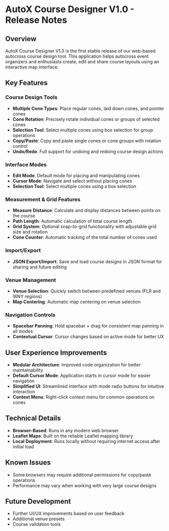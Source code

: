 # AutoX Course Designer V1.0 - Release Notes

## Overview
AutoX Course Designer V1.0 is the first stable release of our web-based autocross course design tool. This application helps autocross event organizers and enthusiasts create, edit and share course layouts using an interactive map interface.

## Key Features

### Course Design Tools
- **Multiple Cone Types**: Place regular cones, laid down cones, and pointer cones
- **Cone Rotation**: Precisely rotate individual cones or groups of selected cones
- **Selection Tool**: Select multiple cones using box selection for group operations
- **Copy/Paste**: Copy and paste single cones or cone groups with rotation control
- **Undo/Redo**: Full support for undoing and redoing course design actions

### Interface Modes
- **Edit Mode**: Default mode for placing and manipulating cones
- **Cursor Mode**: Navigate and select without placing cones
- **Selection Tool**: Select multiple cones using a box selection

### Measurement & Grid Features
- **Measure Distance**: Calculate and display distances between points on the course
- **Path Length**: Automatic calculation of total course length
- **Grid System**: Optional snap-to-grid functionality with adjustable grid size and rotation
- **Cone Counter**: Automatic tracking of the total number of cones used

### Import/Export
- **JSON Export/Import**: Save and load course designs in JSON format for sharing and future editing

### Venue Management
- **Venue Selection**: Quickly switch between predefined venues (FLR and WNY regions)
- **Map Centering**: Automatic map centering on venue selection

### Navigation Controls
- **Spacebar Panning**: Hold spacebar + drag for consistent map panning in all modes
- **Contextual Cursor**: Cursor changes based on active mode for better UX

## User Experience Improvements
- **Modular Architecture**: Improved code organization for better maintainability
- **Default Cursor Mode**: Application starts in cursor mode for easier navigation
- **Simplified UI**: Streamlined interface with mode radio buttons for intuitive interaction
- **Context Menu**: Right-click context menu for common operations on cones

## Technical Details
- **Browser-Based**: Runs in any modern web browser
- **Leaflet Maps**: Built on the reliable Leaflet mapping library
- **Local Deployment**: Runs locally without requiring internet access after initial load

## Known Issues
- Some browsers may require additional permissions for copy/paste operations
- Performance may vary when working with very large course designs

## Future Development
- Further UI/UX improvements based on user feedback
- Additional venue presets
- Course validation tools

